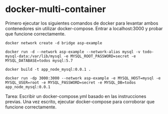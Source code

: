 # docker-multi-container

Primero ejecutar los siguientes comandos de docker para levantar ambos contenedores sin utilizar docker-compose. Entrar a localhost:3000 y probar que funcione correctamente.
```
docker network create -d bridge asp-example

docker run -d --network asp-example --network-alias mysql -v todo-mysql-data:/var/lib/mysql -e MYSQL_ROOT_PASSWORD=secret -e MYSQL_DATABASE=todos mysql:5.7

docker build -t app_node_mysql:0.0.1 .

docker run -dp 3000:3000 --network asp-example -e MYSQL_HOST=mysql -e MYSQL_USER=root -e MYSQL_PASSWORD=secret -e MYSQL_DB=todos app_node_mysql:0.0.1
```

Tarea: Escribir un docker-compose.yml basado en las instrucciones previas. Una vez escrito, ejecutar docker-compose para corroborar que funcione correctamente.
